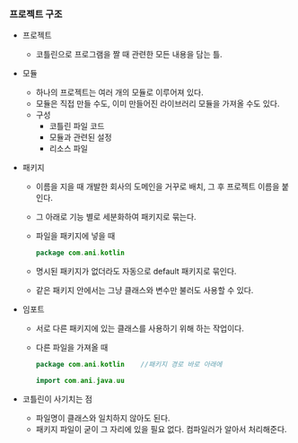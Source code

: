 ### 프로젝트 구조

- 프로젝트
    - 코틀린으로 프로그램을 짤 때 관련한 모든 내용을 담는 틀.
- 모듈
    - 하나의 프로젝트는 여러 개의 모듈로 이루어져 있다.
    - 모듈은 직접 만들 수도, 이미 만들어진 라이브러리 모듈을 가져올 수도 있다.
    - 구성
        - 코틀린 파일 코드
        - 모듈과 관련된 설정
        - 리소스 파일
- 패키지
    - 이름을 지을 때 개발한 회사의 도메인을 거꾸로 배치, 그 후 프로젝트 이름을 붙인다.
    - 그 아래로 기능 별로 세분화하여 패키지로 묶는다.
    - 파일을 패키지에 넣을 때
        
        ```kotlin
        package com.ani.kotlin
        ```
        
    - 명시된 패키지가 없더라도 자동으로 default 패키지로 묶인다.
    - 같은 패키지 안에서는 그냥 클래스와 변수만 불러도 사용할 수 있다.
- 임포트
    - 서로 다른 패키지에 있는 클래스를 사용하기 위해 하는 작업이다.
    - 다른 파일을 가져올 때
        
        ```kotlin
        package com.ani.kotlin    //패키지 경로 바로 아래에
        
        import com.ani.java.uu
        ```
        
- 코틀린이 사기치는 점
    - 파일명이 클래스와 일치하지 않아도 된다.
    - 패키지 파일이 굳이 그 자리에 있을 필요 없다. 컴파일러가 알아서 처리해준다.

